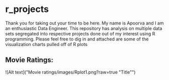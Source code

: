 # r_projects
Thank you for taking out your time to be here. My name is Apoorva and I am an enthusiastic Data Engineer. This repository has analysis on multiple data sets segregated into respective projects done out of my interest using R programming. Please feel free to dig in and attached are some of the visualization charts pulled off of R plots


## Movie Ratings:

![Alt text]("Movie ratings/images/Rplot1.png?raw=true "Title"")


